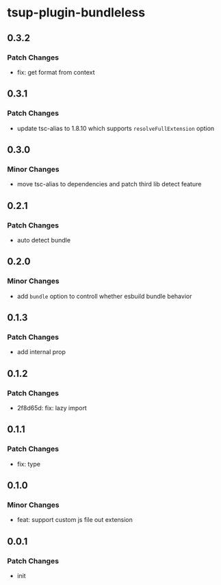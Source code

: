 # tsup-plugin-bundleless

## 0.3.2

### Patch Changes

- fix: get format from context

## 0.3.1

### Patch Changes

- update tsc-alias to 1.8.10 which supports `resolveFullExtension` option

## 0.3.0

### Minor Changes

- move tsc-alias to dependencies and patch third lib detect feature

## 0.2.1

### Patch Changes

- auto detect bundle

## 0.2.0

### Minor Changes

- add `bundle` option to controll whether esbuild bundle behavior

## 0.1.3

### Patch Changes

- add internal prop

## 0.1.2

### Patch Changes

- 2f8d65d: fix: lazy import

## 0.1.1

### Patch Changes

- fix: type

## 0.1.0

### Minor Changes

- feat: support custom js file out extension

## 0.0.1

### Patch Changes

- init
